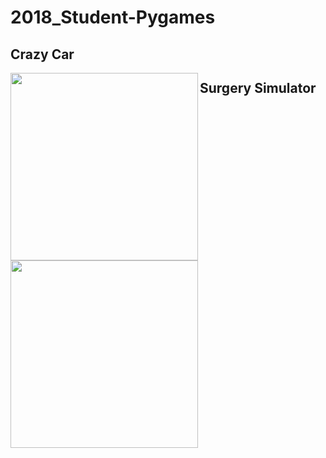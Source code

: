 # 2018_Student-Pygames
<h2> Crazy Car</h2>
<img align = "left" width="300" height="300" src = "https://github.com/saramargolin/2018_Student-Pygames/blob/master/Capture2.PNG" >
<h2> Surgery Simulator</h2>

<img align="left" width="300" height="300" src="https://github.com/saramargolin/2018_Student-Pygames/blob/master/Capture1.PNG" >


